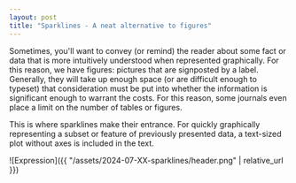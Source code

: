 ```yaml
---
layout: post
title: "Sparklines - A neat alternative to figures"
---
```

Sometimes, you'll want to convey (or remind) the reader about some fact or data that is more intuitively understood when represented graphically.
For this reason, we have figures: pictures that are signposted by a label. Generally, they will take up enough space (or are difficult enough to typeset) that consideration must be put into whether the information is significant enough to warrant the costs.
For this reason, some journals even place a limit on the number of tables or figures.

This is where sparklines make their entrance. For quickly graphically representing a subset or feature of previously presented data, a text-sized plot without axes is included in the text.

![Expression]({{ "/assets/2024-07-XX-sparklines/header.png" | relative_url }})  
